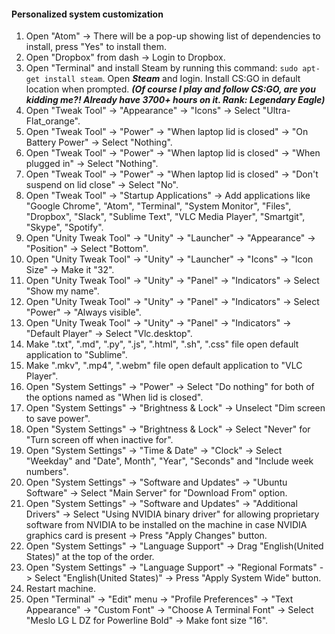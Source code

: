 #### Personalized system customization

1. Open "Atom" -> There will be a pop-up showing list of dependencies to install, press "Yes" to install them.
2. Open "Dropbox" from dash -> Login to Dropbox.
3. Open "Terminal" and install Steam by running this command: `sudo apt-get install steam`. Open ***Steam*** and login. Install CS:GO in default location when prompted. ***(Of course I play and follow CS:GO, are you kidding me?! Already have 3700+ hours on it. Rank: Legendary Eagle)***
4. Open "Tweak Tool" -> "Appearance" -> "Icons" -> Select "Ultra-Flat_orange".
5. Open "Tweak Tool" -> "Power" -> "When laptop lid is closed" -> "On Battery Power" -> Select "Nothing".
6. Open "Tweak Tool" -> "Power" -> "When laptop lid is closed" -> "When plugged in" -> Select "Nothing".
7. Open "Tweak Tool" -> "Power" -> "When laptop lid is closed" -> "Don't suspend on lid close" -> Select "No".
8.  Open "Tweak Tool" -> "Startup Applications" -> Add applications like "Google Chrome", "Atom", "Terminal", "System Monitor", "Files", "Dropbox", "Slack", "Sublime Text", "VLC Media Player", "Smartgit", "Skype", "Spotify".
9. Open "Unity Tweak Tool" -> "Unity" -> "Launcher" -> "Appearance" -> "Position" -> Select "Bottom".
10. Open "Unity Tweak Tool" -> "Unity" -> "Launcher" -> "Icons" -> "Icon Size" -> Make it "32".
11. Open "Unity Tweak Tool" -> "Unity" -> "Panel" -> "Indicators" -> Select "Show my name".
12. Open "Unity Tweak Tool" -> "Unity" -> "Panel" -> "Indicators" -> Select "Power" -> "Always visible".
13. Open "Unity Tweak Tool" -> "Unity" -> "Panel" -> "Indicators" -> "Default Player" -> Select "Vlc.desktop".
14. Make ".txt", ".md", ".py", ".js", ".html", ".sh", ".css" file open default application to "Sublime".
15. Make ".mkv", ".mp4", ".webm" file open default application to "VLC Player".
16. Open "System Settings" -> "Power" -> Select "Do nothing" for both of the options named as "When lid is closed".
17. Open "System Settings" -> "Brightness & Lock" -> Unselect "Dim screen to save power".
18. Open "System Settings" -> "Brightness & Lock" -> Select "Never" for "Turn screen off when inactive for".
19. Open "System Settings" -> "Time & Date" -> "Clock" -> Select "Weekday" and "Date", Month", "Year", "Seconds" and "Include week numbers".
20. Open "System Settings" -> "Software and Updates" -> "Ubuntu Software" -> Select "Main Server" for "Download From" option.
21. Open "System Settings" -> "Software and Updates" -> "Additional Drivers" -> Select "Using NVIDIA binary driver" for allowing proprietary software from NVIDIA to be installed on the machine in case NVIDIA graphics card is present -> Press "Apply Changes" button.
22. Open "System Settings" -> "Language Support" -> Drag "English(United States)" at the top of the order.
23. Open "System Settings" -> "Language Support" -> "Regional Formats" -> Select "English(United States)" -> Press "Apply System Wide" button.
24. Restart machine.
25. Open "Terminal" -> "Edit" menu -> "Profile Preferences" -> "Text Appearance" -> "Custom Font" -> "Choose A Terminal Font" -> Select "Meslo LG L DZ for Powerline Bold" -> Make font size "16".
